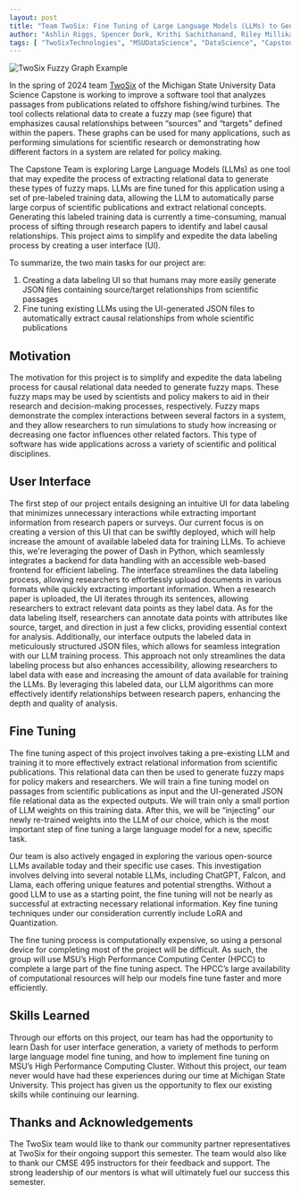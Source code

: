 ```yaml
---
layout: post 
title: "Team TwoSix: Fine Tuning of Large Language Models (LLMs) to Generate Fuzzy Maps to Summarize Scientific Research"
author: "Ashlin Riggs, Spencer Dork, Krithi Sachithanand, Riley Millikan, and Aadarsh Swaminathan"
tags: [ "TwoSixTechnologies", "MSUDataScience", "DataScience", "CapstoneProjects", "IndustryCollaboration" ]
---
```


![TwoSix Fuzzy Graph Example](https://msu-cmse-courses.github.io/cmse495-SS24/assets/img/TwoSix_Diagram.jpg)

In the spring of 2024 team [TwoSix](https://twosixtech.com/) of the Michigan State University Data Science Capstone is working to improve a software tool that analyzes passages from publications related to offshore fishing/wind turbines. The tool collects relational data to create a fuzzy map (see figure) that emphasizes causal relationships between “sources” and “targets” defined within the papers. These graphs can be used for many applications, such as performing simulations for scientific research or demonstrating how different factors in a system are related for policy making.
 
The Capstone Team is exploring Large Language Models (LLMs) as one tool that may expedite the process of extracting relational data to generate these types of fuzzy maps. LLMs are fine tuned for this application using a set of pre-labeled training data, allowing the LLM to automatically parse large corpus of scientific publications and extract relational concepts. Generating this labeled training data is currently a time-consuming, manual process of sifting through research papers to identify and label causal relationships. This project aims to simplify and expedite the data labeling process by creating a user interface (UI). 

To summarize, the two main tasks for our project are:
1.	Creating a data labeling UI so that humans may more easily generate JSON files containing source/target relationships from scientific passages
2.	Fine tuning existing LLMs using the UI-generated JSON files to automatically extract causal relationships from whole scientific publications

## Motivation
The motivation for this project is to simplify and expedite the data labeling process for causal relational data needed to generate fuzzy maps. These fuzzy maps may be used by scientists and policy makers to aid in their research and decision-making processes, respectively. Fuzzy maps demonstrate the complex interactions between several factors in a system, and they allow researchers to run simulations to study how increasing or decreasing one factor influences other related factors. This type of software has wide applications across a variety of scientific and political disciplines.

## User Interface
The first step of our project entails designing an intuitive UI for data labeling that minimizes unnecessary interactions while extracting important information from research papers or surveys. Our current focus is on creating a version of this UI that can be swiftly deployed, which will help increase the amount of available labeled data for training LLMs. To achieve this, we're leveraging the power of Dash in Python, which seamlessly integrates a backend for data handling with an accessible web-based frontend for efficient labeling. The interface streamlines the data labeling process, allowing researchers to effortlessly upload documents in various formats while quickly extracting important information. When a research paper is uploaded, the UI iterates through its sentences, allowing researchers to extract relevant data points as they label data. As for the data labeling itself, researchers can annotate data points with attributes like source, target, and direction in just a few clicks, providing essential context for analysis. Additionally, our interface outputs the labeled data in meticulously structured JSON files, which allows for seamless integration with our LLM training process. This approach not only streamlines the data labeling process but also enhances accessibility, allowing researchers to label data with ease and increasing the amount of data available for training the LLMs. By leveraging this labeled data, our LLM algorithms can more effectively identify relationships between research papers, enhancing the depth and quality of analysis.

## Fine Tuning
The fine tuning aspect of this project involves taking a pre-existing LLM and training it to more effectively extract relational information from scientific publications. This relational data can then be used to generate fuzzy maps for policy makers and researchers. We will train a fine tuning model on passages from scientific publications as input and the UI-generated JSON file relational data as the expected outputs. We will train only a small portion of LLM weights on this training data. After this, we will be “injecting” our newly re-trained weights into the LLM of our choice, which is the most important step of fine tuning a large language model for a new, specific task.

Our team is also actively engaged in exploring the various open-source LLMs available today and their specific use cases. This investigation involves delving into several notable LLMs, including ChatGPT, Falcon, and Llama, each offering unique features and potential strengths. Without a good LLM to use as a starting point, the fine tuning will not be nearly as successful at extracting necessary relational information. Key fine tuning techniques under our consideration currently include LoRA and Quantization.

The fine tuning process is computationally expensive, so using a personal device for completing most of the project will be difficult. As such, the group will use MSU’s High Performance Computing Center (HPCC) to complete a large part of the fine tuning aspect. The HPCC’s large availability of computational resources will help our models fine tune faster and more efficiently.

## Skills Learned
Through our efforts on this project, our team has had the opportunity to learn Dash for user interface generation, a variety of methods to perform large language model fine tuning, and how to implement fine tuning on MSU’s High Performance Computing Cluster. Without this project, our team never would have had these experiences during our time at Michigan State University. This project has given us the opportunity to flex our existing skills while continuing our learning.

## Thanks and Acknowledgements
The TwoSix team would like to thank our community partner representatives at TwoSix for their ongoing support this semester. The team would also like to thank our CMSE 495 instructors for their feedback and support. The strong leadership of our mentors is what will ultimately fuel our success this semester.
